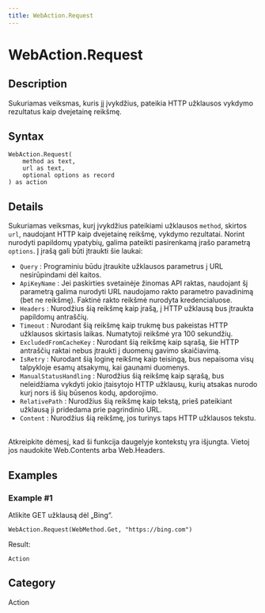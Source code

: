 ```yaml
---
title: WebAction.Request
---
```


# WebAction.Request


## Description

Sukuriamas veiksmas, kuris jį įvykdžius, pateikia HTTP užklausos vykdymo rezultatus kaip dvejetainę reikšmę.


## Syntax

```powerquery
WebAction.Request(
    method as text,
    url as text,
    optional options as record
) as action
```


## Details

Sukuriamas veiksmas, kurį įvykdžius pateikiami užklausos <code>method</code>, skirtos <code>url</code>, naudojant HTTP kaip dvejetainę reikšmę, vykdymo rezultatai.    Norint nurodyti papildomų ypatybių, galima pateikti pasirenkamą įrašo parametrą <code>options</code>. Į įrašą gali būti įtraukti šie laukai:    <ul><li><code>Query</code> : Programiniu būdu įtraukite užklausos parametrus į URL nesirūpindami dėl kaitos.</li><li><code>ApiKeyName</code> : Jei paskirties svetainėje žinomas API raktas, naudojant šį parametrą galima nurodyti URL naudojamo rakto parametro pavadinimą (bet ne reikšmę). Faktinė rakto reikšmė nurodyta kredencialuose.</li><li><code>Headers</code> : Nurodžius šią reikšmę kaip įrašą, į HTTP užklausą bus įtraukta papildomų antraščių.</li><li><code>Timeout</code> : Nurodant šią reikšmę kaip trukmę bus pakeistas HTTP užklausos skirtasis laikas. Numatytoji reikšmė yra 100 sekundžių.</li><li><code>ExcludedFromCacheKey</code> : Nurodant šią reikšmę kaip sąrašą, šie HTTP antraščių raktai nebus įtraukti į duomenų gavimo skaičiavimą.</li><li><code>IsRetry</code> : Nurodant šią loginę reikšmę kaip teisingą, bus nepaisoma visų talpykloje esamų atsakymų, kai gaunami duomenys.</li><li><code>ManualStatusHandling</code> : Nurodžius šią reikšmę kaip sąrašą, bus neleidžiama vykdyti jokio įtaisytojo HTTP užklausų, kurių atsakas nurodo kurį nors iš šių būsenos kodų, apdorojimo.</li><li><code>RelativePath</code> : Nurodžius šią reikšmę kaip tekstą, prieš pateikiant užklausą ji pridedama prie pagrindinio URL.</li><li><code>Content</code> : Nurodžius šią reikšmę, jos turinys taps HTTP užklausos tekstu.</li></ul>        <br />      Atkreipkite dėmesį, kad ši funkcija daugelyje kontekstų yra išjungta. Vietoj jos naudokite Web.Contents arba Web.Headers.    


## Examples

### Example #1 
Atlikite GET užklausą dėl „Bing“.
```powerquery
WebAction.Request(WebMethod.Get, "https://bing.com")
```

Result: 
```powerquery
Action
```




## Category
Action
